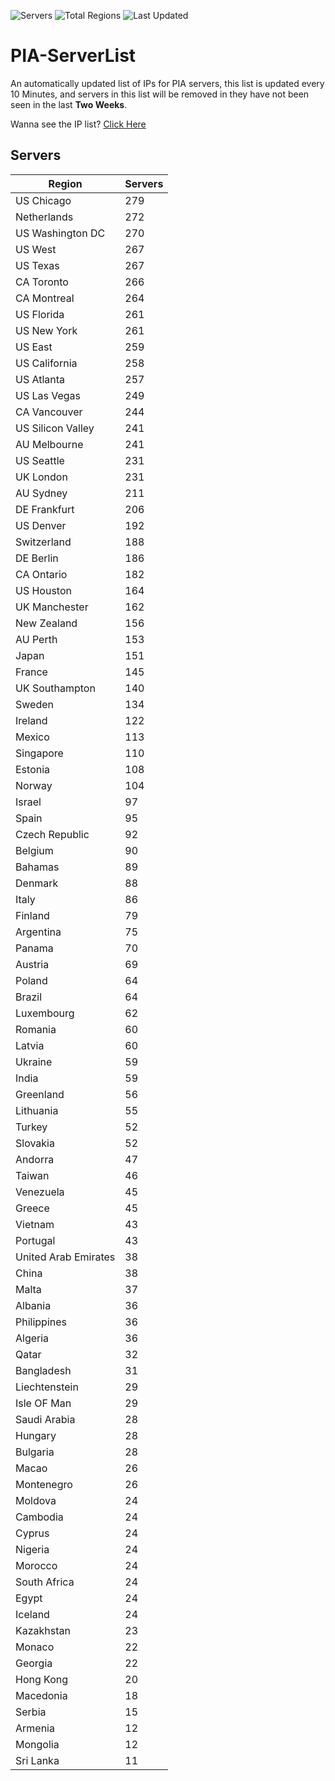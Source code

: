 ![Servers](https://img.shields.io/badge/Servers-10,212-darkgreen)
![Total Regions](https://img.shields.io/badge/Total_Regions-97-darkgreen)
![Last Updated](https://img.shields.io/badge/Last_Updated-December_14_2024_14:01_EST-darkgreen)

# PIA-ServerList
An automatically updated list of IPs for PIA servers, this list is updated every 10 Minutes, and servers in this list will be removed in they have not been seen in the last **Two Weeks**.

Wanna see the IP list? [Click Here](./servers.json)

## Servers
| Region               | Servers |
|----------------------|---------|
| US Chicago | 279 |
| Netherlands | 272 |
| US Washington DC | 270 |
| US West | 267 |
| US Texas | 267 |
| CA Toronto | 266 |
| CA Montreal | 264 |
| US Florida | 261 |
| US New York | 261 |
| US East | 259 |
| US California | 258 |
| US Atlanta | 257 |
| US Las Vegas | 249 |
| CA Vancouver | 244 |
| US Silicon Valley | 241 |
| AU Melbourne | 241 |
| US Seattle | 231 |
| UK London | 231 |
| AU Sydney | 211 |
| DE Frankfurt | 206 |
| US Denver | 192 |
| Switzerland | 188 |
| DE Berlin | 186 |
| CA Ontario | 182 |
| US Houston | 164 |
| UK Manchester | 162 |
| New Zealand | 156 |
| AU Perth | 153 |
| Japan | 151 |
| France | 145 |
| UK Southampton | 140 |
| Sweden | 134 |
| Ireland | 122 |
| Mexico | 113 |
| Singapore | 110 |
| Estonia | 108 |
| Norway | 104 |
| Israel | 97 |
| Spain | 95 |
| Czech Republic | 92 |
| Belgium | 90 |
| Bahamas | 89 |
| Denmark | 88 |
| Italy | 86 |
| Finland | 79 |
| Argentina | 75 |
| Panama | 70 |
| Austria | 69 |
| Poland | 64 |
| Brazil | 64 |
| Luxembourg | 62 |
| Romania | 60 |
| Latvia | 60 |
| Ukraine | 59 |
| India | 59 |
| Greenland | 56 |
| Lithuania | 55 |
| Turkey | 52 |
| Slovakia | 52 |
| Andorra | 47 |
| Taiwan | 46 |
| Venezuela | 45 |
| Greece | 45 |
| Vietnam | 43 |
| Portugal | 43 |
| United Arab Emirates | 38 |
| China | 38 |
| Malta | 37 |
| Albania | 36 |
| Philippines | 36 |
| Algeria | 36 |
| Qatar | 32 |
| Bangladesh | 31 |
| Liechtenstein | 29 |
| Isle OF Man | 29 |
| Saudi Arabia | 28 |
| Hungary | 28 |
| Bulgaria | 28 |
| Macao | 26 |
| Montenegro | 26 |
| Moldova | 24 |
| Cambodia | 24 |
| Cyprus | 24 |
| Nigeria | 24 |
| Morocco | 24 |
| South Africa | 24 |
| Egypt | 24 |
| Iceland | 24 |
| Kazakhstan | 23 |
| Monaco | 22 |
| Georgia | 22 |
| Hong Kong | 20 |
| Macedonia | 18 |
| Serbia | 15 |
| Armenia | 12 |
| Mongolia | 12 |
| Sri Lanka | 11 |